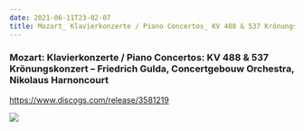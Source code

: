 ```yaml
---
date: 2021-06-11T23-02-07
title: Mozart_ Klavierkonzerte / Piano Concertos_ KV 488 & 537 Krönungskonzert – Friedrich Gulda, Concertgebouw Orchestra, Nikolaus Harnoncourt
---
```

### Mozart: Klavierkonzerte / Piano Concertos: KV 488 & 537 Krönungskonzert – Friedrich Gulda, Concertgebouw Orchestra, Nikolaus Harnoncourt
https://www.discogs.com/release/3581219

![](dayone-moment://433B6203F4D04F97A2F929676C38C342)
